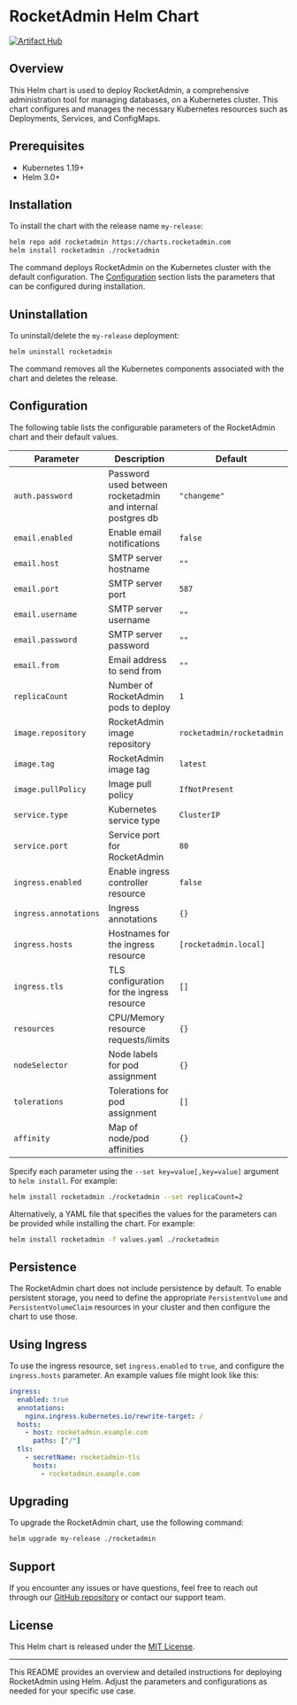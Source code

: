 # RocketAdmin Helm Chart

[![Artifact Hub](https://img.shields.io/endpoint?url=https://artifacthub.io/badge/repository/rocketadmin)](https://artifacthub.io/packages/search?repo=rocketadmin)

## Overview

This Helm chart is used to deploy RocketAdmin, a comprehensive administration tool for managing databases, on a Kubernetes cluster. This chart configures and manages the necessary Kubernetes resources such as Deployments, Services, and ConfigMaps.

## Prerequisites

- Kubernetes 1.19+
- Helm 3.0+

## Installation

To install the chart with the release name `my-release`:

```bash
helm repo add rocketadmin https://charts.rocketadmin.com
helm install rocketadmin ./rocketadmin
```

The command deploys RocketAdmin on the Kubernetes cluster with the default configuration. The [Configuration](#configuration) section lists the parameters that can be configured during installation.

## Uninstallation

To uninstall/delete the `my-release` deployment:

```bash
helm uninstall rocketadmin
```

The command removes all the Kubernetes components associated with the chart and deletes the release.

## Configuration

The following table lists the configurable parameters of the RocketAdmin chart and their default values.

| Parameter                          | Description                                                  | Default                       |
| ---------------------------------- | ------------------------------------------------------------ | ----------------------------- |
| `auth.password`                    | Password used between rocketadmin and internal postgres db   | `"changeme"`                  |
| `email.enabled`                    | Enable email notifications                                   | `false`                       |
| `email.host`                       | SMTP server hostname                                         | `""`                          |
| `email.port`                       | SMTP server port                                             | `587`                         |
| `email.username`                   | SMTP server username                                         | `""`                          |
| `email.password`                   | SMTP server password                                         | `""`                          |
| `email.from`                       | Email address to send from                                   | `""`                          |
| `replicaCount`                     | Number of RocketAdmin pods to deploy                         | `1`                           |
| `image.repository`                 | RocketAdmin image repository                                 | `rocketadmin/rocketadmin`     |
| `image.tag`                        | RocketAdmin image tag                                        | `latest`                      |
| `image.pullPolicy`                 | Image pull policy                                            | `IfNotPresent`                |
| `service.type`                     | Kubernetes service type                                      | `ClusterIP`                   |
| `service.port`                     | Service port for RocketAdmin                                 | `80`                          |
| `ingress.enabled`                  | Enable ingress controller resource                           | `false`                       |
| `ingress.annotations`              | Ingress annotations                                          | `{}`                          |
| `ingress.hosts`                    | Hostnames for the ingress resource                           | `[rocketadmin.local]`         |
| `ingress.tls`                      | TLS configuration for the ingress resource                   | `[]`                          |
| `resources`                        | CPU/Memory resource requests/limits                          | `{}`                          |
| `nodeSelector`                     | Node labels for pod assignment                               | `{}`                          |
| `tolerations`                      | Tolerations for pod assignment                               | `[]`                          |
| `affinity`                         | Map of node/pod affinities                                   | `{}`                          |

Specify each parameter using the `--set key=value[,key=value]` argument to `helm install`. For example:

```bash
helm install rocketadmin ./rocketadmin --set replicaCount=2
```

Alternatively, a YAML file that specifies the values for the parameters can be provided while installing the chart. For example:

```bash
helm install rocketadmin -f values.yaml ./rocketadmin
```

## Persistence

The RocketAdmin chart does not include persistence by default. To enable persistent storage, you need to define the appropriate `PersistentVolume` and `PersistentVolumeClaim` resources in your cluster and then configure the chart to use those.

## Using Ingress

To use the ingress resource, set `ingress.enabled` to `true`, and configure the `ingress.hosts` parameter. An example values file might look like this:

```yaml
ingress:
  enabled: true
  annotations:
    nginx.ingress.kubernetes.io/rewrite-target: /
  hosts:
    - host: rocketadmin.example.com
      paths: ["/"]
  tls:
    - secretName: rocketadmin-tls
      hosts:
        - rocketadmin.example.com
```

## Upgrading

To upgrade the RocketAdmin chart, use the following command:

```bash
helm upgrade my-release ./rocketadmin
```

## Support

If you encounter any issues or have questions, feel free to reach out through our [GitHub repository](https://github.com/rocketadmin/rocketadmin) or contact our support team.

## License

This Helm chart is released under the [MIT License](LICENSE.md).

---

This README provides an overview and detailed instructions for deploying RocketAdmin using Helm. Adjust the parameters and configurations as needed for your specific use case.
